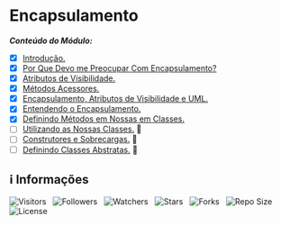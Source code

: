<!-- Título -->
# Encapsulamento

***Conteúdo do Módulo:***

* [x] [Introdução.](https://github.com/Devsgeeknerd/cla-int-enc-log-ori-obj-com-bas)
* [x] [Por Que Devo me Preocupar Com Encapsulamento?](https://github.com/Devsgeeknerd/cla-por-que-dev-pre-com-enc-enc-log-ori-obj-com-bas)
* [x] [Atributos de Visibilidade.](https://github.com/Devsgeeknerd/cla-atr-vis-enc-log-ori-obj-com-bas)
* [x] [Métodos Acessores.](http://github.com/Devsgeeknerd/cla-met-ace-enc-log-ori-obj-com-bas)
* [x] [Encapsulamento, Atributos de Visibilidade e UML.](https://github.com/Devsgeeknerd/cla-enc-atr-vis-uml-enc-log-ori-obj-com-bas)
* [x] [Entendendo o Encapsulamento.](https://github.com/Devsgeeknerd/cla-ent-enc-enc-log-ori-obj-com-bas)
* [x] [Definindo Métodos em Nossas em Classes.](https://github.com/Devsgeeknerd/cla-def-met-nos-cla-enc-log-ori-obj-com-bas)
* [ ] [Utilizando as Nossas Classes.](https://github.com/Devsgeeknerd/cla-uti-nos-cla-enc-log-ori-obj-com-bas) &#128679;
* [ ] [Construtores e Sobrecargas.](https://github.com/Devsgeeknerd/cla-con-sob-enc-log-ori-obj-com-bas) &#128679;
* [ ] [Definindo Classes Abstratas.](https://github.com/Devsgeeknerd/cla-def-cla-abs-enc-log-ori-obj-com-bas) &#128679;

<!-- Informações -->
## &#8505; Informações

![Visitors](https://api.visitorbadge.io/api/visitors?path=Devsgeeknerd%2Fmod-enc-log-ori-obj-com-bas&label=Visitantes&labelColor=%23700070&labelStyle=none&countColor=%23000fff&style=plastic&color=%23ffffff "Total de Visitantes")
&nbsp;
![Followers](https://img.shields.io/github/followers/Devsgeeknerd?style=p&label=Seguidores&labelColor=800080&color=000fff "Total de Seguidores")
&nbsp;
![Watchers](https://img.shields.io/github/watchers/Devsgeeknerd/mod-enc-log-ori-obj-com-bas?style=p&label=Observadores&labelColor=800080&color=000fff "Total de Observadores")
&nbsp;
![Stars](https://img.shields.io/github/stars/Devsgeeknerd/mod-enc-log-ori-obj-com-bas?style=p&label=Estrelas&labelColor=800080&color=000fff "Total de Estrelas")
&nbsp;
![Forks](https://img.shields.io/github/forks/Devsgeeknerd/mod-enc-log-ori-obj-com-bas?style=p&label=Bifurcações&labelColor=800080&color=000fff "Total de Bifurcações")
&nbsp;
![Repo Size](https://img.shields.io/github/repo-size/Devsgeeknerd/mod-enc-log-ori-obj-com-bas?style=p&label=Tamanho&labelColor=800080&color=000fff "Tamanho do Repositório")
&nbsp;
![License](https://img.shields.io/github/license/Devsgeeknerd/mod-enc-log-ori-obj-com-bas?style=p&label=Licença&labelColor=800080&color=000fff "Licença do Repositório")
